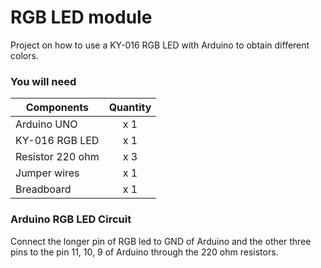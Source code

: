 # RGB LED module

Project on how to use a KY-016 RGB LED with Arduino to obtain different colors.

### You will need
| Components | Quantity |
| ------------- | :-----: |
| Arduino UNO | x 1 |
| KY-016 RGB LED | x 1 |
| Resistor 220 ohm | x 3 |
| Jumper wires | x 1 |
| Breadboard | x 1 |

### Arduino RGB LED Circuit
Connect the longer pin of RGB led to GND of Arduino and the other three pins to the pin 11, 10, 9 of Arduino through the 220 ohm resistors.
